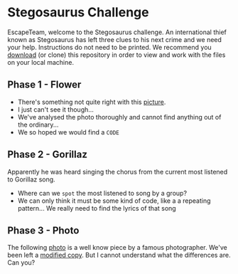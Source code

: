 # Stegosaurus Challenge

EscapeTeam, welcome to the Stegosaurus challenge. An international thief known as Stegosaurus has left three clues to his next crime and we need your help. Instructions do not need to be printed. 
We recommend you [download](../../../archive/master.zip) (or clone) this repository in order to view and work with the files on your local machine.


## Phase 1 - Flower

* There's something not quite right with this [picture](Phase1/flower.jpg). 
* I just can't see it though... 
* We've analysed the photo thoroughly and cannot find anything out of the ordinary...
* We so hoped we would find a `CODE`


## Phase 2 - Gorillaz

Apparently he was heard singing the chorus from the current most listened to Gorillaz song. 
* Where can we `spot` the most listened to song by a group? 
* We can only think it must be some kind of code, like a a repeating pattern... We really need to find the lyrics of that song


## Phase 3 - Photo

The following [photo](Phase3/original.jpg) is a well know piece by a famous photographer. We've been left a [modified copy](Phase3/modified.jpg). But I cannot understand what the differences are. Can you?
